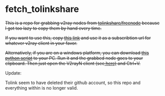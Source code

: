 # fetch_tolinkshare
~~This is a repo for grabbing v2ray nodes from [tolinkshare/freenode](https://github.com/tolinkshare/freenode) because I got too lazy to copy them by hand every time.~~

~~If you want to use this, copy [this link](https://github.com/errorduplicator/fetch_tolinkshare/raw/main/nodes.txt) and use it as a subscribtion url for whatever v2ray client in your favor.~~

~~Alternatively, if you are on a windows platform, you can download [this python script](https://github.com/errorduplicator/fetch_tolinkshare/blob/main/for_local_uses(windows).py) to your PC. Run it and the grabbed node goes to your clipboard. Then just open the V2rayN client (see[ here)](https://github.com/2dust/v2rayN) and Ctrl+V.~~

Update:

Tolink seem to have deleted their github account, so this repo and everything within is no longer valid.

